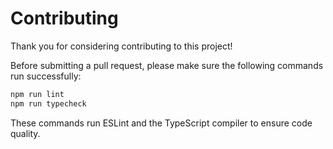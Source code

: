 # Contributing

Thank you for considering contributing to this project!

Before submitting a pull request, please make sure the following commands run successfully:

```bash
npm run lint
npm run typecheck
```

These commands run ESLint and the TypeScript compiler to ensure code quality.


